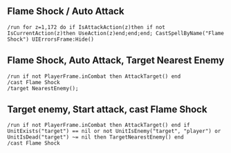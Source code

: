 ## Flame Shock / Auto Attack
```
/run for z=1,172 do if IsAttackAction(z)then if not IsCurrentAction(z)then UseAction(z)end;end;end; CastSpellByName("Flame Shock") UIErrorsFrame:Hide()
```


## Flame Shock, Auto Attack, Target Nearest Enemy
```
/run if not PlayerFrame.inCombat then AttackTarget() end
/cast Flame Shock
/target NearestEnemy();
```
 

## Target enemy, Start attack, cast Flame Shock
```
/run if not PlayerFrame.inCombat then AttackTarget() end if UnitExists("target") == nil or not UnitIsEnemy("target", "player") or UnitIsDead("target") ~= nil then TargetNearestEnemy() end
/cast Flame Shock
```